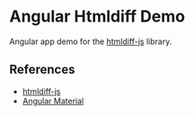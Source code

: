 # Angular Htmldiff Demo

Angular app demo for the [htmldiff-js](https://github.com/dfoverdx/htmldiff-js) library.

## References

* [htmldiff-js](https://github.com/dfoverdx/htmldiff-js)
* [Angular Material](https://material.angular.io/)
